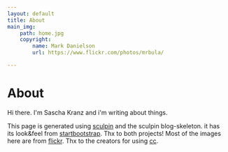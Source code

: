 ```yaml
---
layout: default
title: About
main_img:
    path: home.jpg
    copyright:
        name: Mark Danielson
        url: https://www.flickr.com/photos/mrbula/

---
```

# About

Hi there. I'm Sascha Kranz and i'm writing about things.

This page is generated using [sculpin](//sculpin.io) and the sculpin blog-skeleton. it has its look&feel from [startbootstrap](//startbootstrap.com/template-overviews/clean-blog/). Thx to both projects! Most of the images here are from [flickr](https://flickr.com). Thx to the creators for using [cc](https://creativecommons.org).
